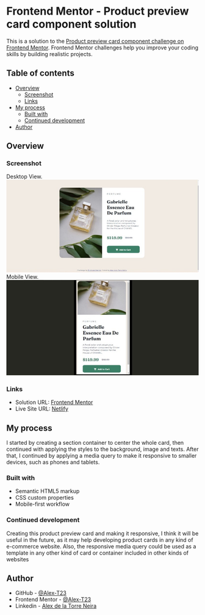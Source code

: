 # Frontend Mentor - Product preview card component solution

This is a solution to the [Product preview card component challenge on Frontend Mentor](https://www.frontendmentor.io/challenges/product-preview-card-component-GO7UmttRfa). Frontend Mentor challenges help you improve your coding skills by building realistic projects. 

## Table of contents

- [Overview](#overview)
  - [Screenshot](#screenshot)
  - [Links](#links)
- [My process](#my-process)
  - [Built with](#built-with)
  - [Continued development](#continued-development)
- [Author](#author)


## Overview

### Screenshot

Desktop View.
![](./images/desktop-screenshot.jpeg)
Mobile View.
![](./images/mobile-screenshot.jpeg)

### Links

- Solution URL: [Frontend Mentor]()
- Live Site URL: [Netlify]()

## My process

I started by creating a section container to center the whole card, then continued with applying the styles to the background, image and texts. After that, I continued by applying a media query to make it responsive to smaller devices, such as phones and tablets.

### Built with

- Semantic HTML5 markup
- CSS custom properties
- Mobile-first workflow


### Continued development

Creating this product preview card and making it responsive, I think it will be useful in the future, as it may help developing product cards in any kind of e-commerce website. Also, the responsive media query could be used as a template in any other kind of card or container included in other kinds of websites

## Author

- GitHub - [@Alex-T23](https://github.com/Alex-T23)
- Frontend Mentor - [@Alex-T23](https://www.frontendmentor.io/profile/Alex-T23)
- Linkedin - [Alex de la Torre Neira](https://www.linkedin.com/in/alex-de-la-torre-neira-6b1bb620a/)